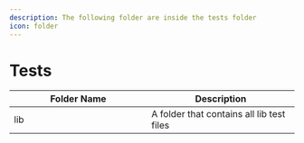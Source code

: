 ```yaml
---
description: The following folder are inside the tests folder
icon: folder
---
```


# Tests

<table><thead><tr><th width="227">Folder Name</th><th>Description</th></tr></thead><tbody><tr><td>lib</td><td>A folder that contains all lib test files</td></tr></tbody></table>
